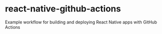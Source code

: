 # react-native-github-actions
Example workflow for building and deploying React Native apps with GitHub Actions
